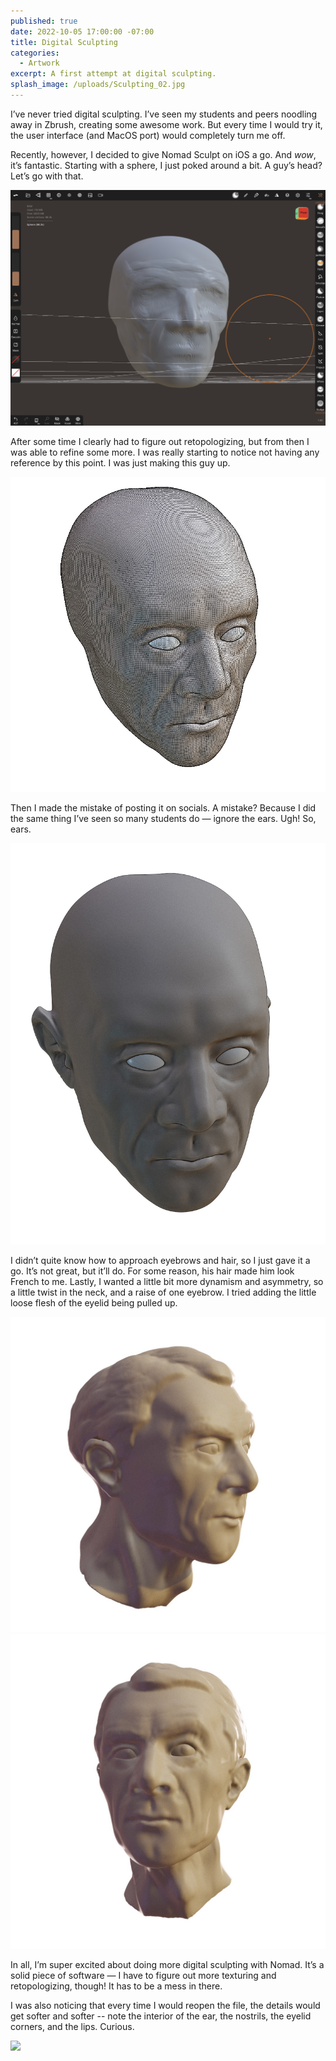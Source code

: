 ```yaml
---
published: true
date: 2022-10-05 17:00:00 -07:00
title: Digital Sculpting
categories:
  - Artwork
excerpt: A first attempt at digital sculpting.
splash_image: /uploads/Sculpting_02.jpg
---
```

I’ve never tried digital sculpting. I’ve seen my students and peers noodling away in Zbrush, creating some awesome work. But every time I would try it, the user interface (and MacOS port) would completely turn me off.

Recently, however, I decided to give Nomad Sculpt on iOS a go. And _wow_, it’s fantastic.
Starting with a sphere, I just poked around a bit. A guy’s head? Let’s go with that.

![](/uploads/Sculpting_01.jpg)  

After some time I clearly had to figure out retopologizing, but from then I was able to refine some more. I was really starting to notice not having any reference by this point. I was just making this guy up.

![](/uploads/Sculpting_06.jpg)  

Then I made the mistake of posting it on socials. A mistake? Because I did the same thing I’ve seen so many students do — ignore the ears. Ugh! So, ears.

![](/uploads/Sculpting_03.jpg)

I didn’t quite know how to approach eyebrows and hair, so I just gave it a go. It’s not great, but it’ll do. For some reason, his hair made him look French to me.
Lastly, I wanted a little bit more dynamism and asymmetry, so a little twist in the neck, and a raise of one eyebrow. I tried adding the little loose flesh of the eyelid being pulled up.

![](/uploads/Sculpting_02.jpg)
![](/uploads/Sculpting_04.jpg)

In all, I’m super excited about doing more digital sculpting with Nomad. It’s a solid piece of software — I have to figure out more texturing and retopologizing, though! It has to be a mess in there.

I was also noticing that every time I would reopen the file, the details would get softer and softer -- note the interior of the ear, the nostrils, the eyelid corners, and the lips. Curious.

![](/uploads/img_0073.GIF)